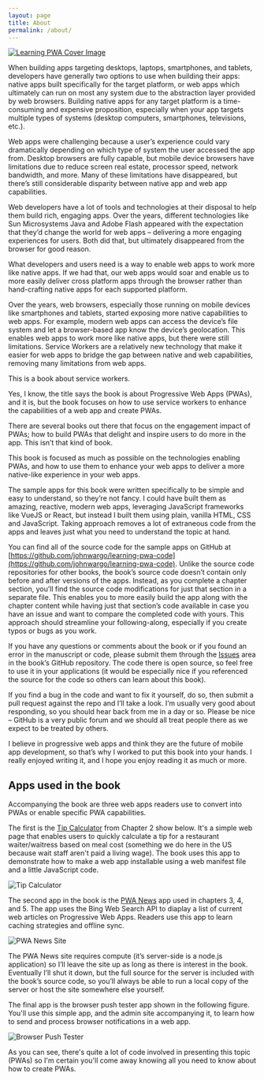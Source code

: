 ```yaml
---
layout: page
title: About
permalink: /about/
---
```


[![Learning PWA Cover Image](/images/learning-pwa-256.png)](https://amzn.to/2SgvJjq)

When building apps targeting desktops, laptops, smartphones, and tablets, developers have generally two options to use when building their apps: native apps built specifically for the target platform, or web apps which ultimately can run on most any system due to the abstraction layer provided by web browsers. Building native apps for any target platform is a time-consuming and expensive proposition, especially when your app targets multiple types of systems (desktop computers, smartphones, televisions, etc.).

Web apps were challenging because a user’s experience could vary dramatically depending on which type of system the user accessed the app from. Desktop browsers are fully capable, but mobile device browsers have limitations due to reduce screen real estate, processor speed, network bandwidth, and more. Many of these limitations have disappeared, but there’s still considerable disparity between native app and web app capabilities.

Web developers have a lot of tools and technologies at their disposal to help them build rich, engaging apps. Over the years, different technologies like Sun Microsystems Java  and Adobe Flash  appeared with the expectation that they’d change the world for web apps – delivering a more engaging experiences for users. Both did that, but ultimately disappeared from the browser for good reason.

What developers and users need is a way to enable web apps to work more like native apps. If we had that, our web apps would soar and enable us to more easily deliver cross platform apps through the browser rather than hand-crafting native apps for each supported platform.

Over the years, web browsers, especially those running on mobile devices like smartphones and tablets, started exposing more native capabilities to web apps. For example, modern web apps can access the device’s file system and let a browser-based app know the device’s geolocation. This enables web apps to work more like native apps, but there were still limitations. Service Workers are a relatively new technology that make it easier for web apps to bridge the gap between native and web capabilities, removing many limitations from web apps.

This is a book about service workers.

Yes, I know, the title says the book is about Progressive Web Apps (PWAs), and it is, but the book focuses on how to use service workers to enhance the capabilities of a web app and create PWAs.

There are several books out there that focus on the engagement impact of PWAs; how to build PWAs that delight and inspire users to do more in the app. This isn’t that kind of book.

This book is focused as much as possible on the technologies enabling PWAs, and how to use them to enhance your web apps to deliver a more native-like experience in your web apps.

The sample apps for this book were written specifically to be simple and easy to understand, so they’re not fancy. I could have built them as amazing, reactive, modern web apps, leveraging JavaScript frameworks like VueJS or React, but instead I built them using plain, vanilla HTML, CSS and JavaScript. Taking approach removes a lot of extraneous code from the apps and leaves just what you need to understand the topic at hand.

You can find all of the source code for the sample apps on GitHub at [https://github.com/johnwargo/learning-pwa-code](https://github.com/johnwargo/learning-pwa-code). Unlike the source code repositories for other books, the book’s source code doesn’t contain only before and after versions of the apps. Instead, as you complete a chapter section, you’ll find the source code modifications for just that section in a separate file. This enables you to more easily build the app along with the chapter content while having just that section’s code available in case you have an issue and want to compare the completed code with yours. This approach should streamline your following-along, especially if you create typos or bugs as you work.

If you have any questions or comments about the book or if you found an error in the manuscript or code, please submit them through the [Issues](https://github.com/johnwargo/learning-pwa-code/issues) area in the book’s GitHub repository. The code there is open source, so feel free to use it in your applications (it would be especially nice if you referenced the source for the code so others can learn about this book).

If you find a bug in the code and want to fix it yourself, do so, then submit a pull request against the repo and I’ll take a look. I’m usually very good about responding, so you should hear back from me in a day or so. Please be nice – GitHub is a very public forum and we should all treat people there as we expect to be treated by others.

I believe in progressive web apps and think they are the future of mobile app development, so that’s why I worked to put this book into your hands. I really enjoyed writing it, and I hope you enjoy reading it as much or more.

## Apps used in the book

Accompanying the book are three web apps readers use to convert into PWAs or enable specific PWA capabilities. 

The first is the [Tip Calculator](https://learningpwa.com/tipcalc/) from Chapter 2 show below. It's a simple web page that enables users to quickly calculate a tip for a restaurant waiter/waitress based on meal cost (something we do here in the US because wait staff aren't paid a living wage). The book uses this app to demonstrate how to make a web app installable using a web manifest file and a little JavaScript code.

![Tip Calculator](/images/tip-calculator.png)

The second app in the book is the [PWA News](https://pwa-news.com) app used in chapters 3, 4, and 5. The app uses the Bing Web Search API to diaplay a list of current web articles on Progressive Web Apps. Readers use this app to learn caching strategies and offline sync.

![PWA News Site](/images/pwa-news.png)

The PWA News site requires compute (it’s server-side is a node.js application) so I’ll leave the site up as long as there is interest in the book. Eventually I’ll shut it down, but the full source for the server is included with the book’s source code, so you’ll always be able to run a local copy of the server or host the site somewhere else yourself.

The final app is the browser push tester app shown in the following figure. You'll use this simple app, and the admin site accompanying it, to learn how to send and process browser notifications in a web app. 

![Browser Push Tester](/images/browser-push.png)

As you can see, there's quite a lot of code involved in presenting this topic (PWAs) so I'm certain you'll come away knowing all you need to know about how to create PWAs.
